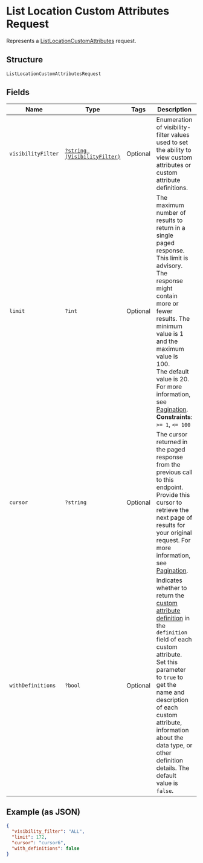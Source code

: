
# List Location Custom Attributes Request

Represents a [ListLocationCustomAttributes](../../doc/apis/location-custom-attributes.md#list-location-custom-attributes) request.

## Structure

`ListLocationCustomAttributesRequest`

## Fields

| Name | Type | Tags | Description | Getter | Setter |
|  --- | --- | --- | --- | --- | --- |
| `visibilityFilter` | [`?string (VisibilityFilter)`](../../doc/models/visibility-filter.md) | Optional | Enumeration of visibility-filter values used to set the ability to view custom attributes or custom attribute definitions. | getVisibilityFilter(): ?string | setVisibilityFilter(?string visibilityFilter): void |
| `limit` | `?int` | Optional | The maximum number of results to return in a single paged response. This limit is advisory.<br>The response might contain more or fewer results. The minimum value is 1 and the maximum value is 100.<br>The default value is 20. For more information, see [Pagination](https://developer.squareup.com/docs/build-basics/common-api-patterns/pagination).<br>**Constraints**: `>= 1`, `<= 100` | getLimit(): ?int | setLimit(?int limit): void |
| `cursor` | `?string` | Optional | The cursor returned in the paged response from the previous call to this endpoint.<br>Provide this cursor to retrieve the next page of results for your original request. For more<br>information, see [Pagination](https://developer.squareup.com/docs/build-basics/common-api-patterns/pagination). | getCursor(): ?string | setCursor(?string cursor): void |
| `withDefinitions` | `?bool` | Optional | Indicates whether to return the [custom attribute definition](entity:CustomAttributeDefinition) in the `definition` field of each<br>custom attribute. Set this parameter to `true` to get the name and description of each custom<br>attribute, information about the data type, or other definition details. The default value is `false`. | getWithDefinitions(): ?bool | setWithDefinitions(?bool withDefinitions): void |

## Example (as JSON)

```json
{
  "visibility_filter": "ALL",
  "limit": 172,
  "cursor": "cursor6",
  "with_definitions": false
}
```

